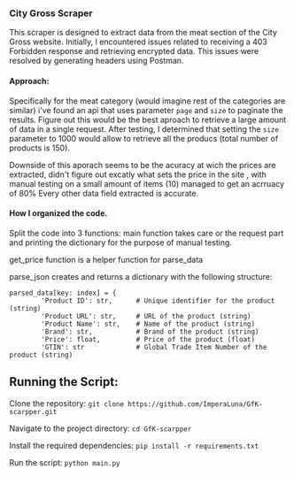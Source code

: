### City Gross Scraper

This scraper is designed to extract data from the meat section of the City Gross website. Initially, I encountered issues related to receiving a 403 Forbidden response and retrieving encrypted data. This issues were resolved by generating headers using Postman.

#### Approach:

Specifically for the meat category (would imagine rest of the categories are similar) i've found an api that uses parameter `page` and `size` to paginate the results. Figure out this would be the best aproach to retrieve a large amount of data in a single request. After testing, I determined that setting the `size` parameter to 1000 would allow to retrieve all the producs (total number of products is 150).

Downside of this aporach seems to be the acuracy at wich the prices are extracted, didn't figure out excatly what sets the price in the site , with manual testing on a small amount of items (10) managed to get an acrruacy of 80%
Every other data field extracted is accurate.

#### How I organized the code.

Split the code into 3 functions: 
main function takes care or the request part and printing the dictionary for the purpose of manual testing.

get_price function is a helper function for parse_data

parse_json creates and returns a dictionary with the following structure: 

```
parsed_data[key: index] = {
        'Product ID': str,      # Unique identifier for the product (string)
        'Product URL': str,     # URL of the product (string)
        'Product Name': str,    # Name of the product (string)
        'Brand': str,           # Brand of the product (string)
        'Price': float,         # Price of the product (float)
        'GTIN': str             # Global Trade Item Number of the product (string) 
```

## Running the Script:
Clone the repository:
`git clone https://github.com/ImperaLuna/GfK-scarpper.git`

Navigate to the project directory:
`cd GfK-scarpper`

Install the required dependencies:
`pip install -r requirements.txt`

Run the script:
`python main.py`

